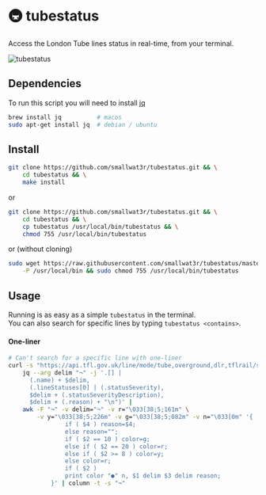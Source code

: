 # 🚇 tubestatus
Access the London Tube lines status in real-time, from your terminal.

![tubestatus](https://i.imgur.com/MI10KBJ.gif)

## Dependencies
To run this script you will need to install [jq](https://stedolan.github.io/jq/download) 
```sh
brew install jq          # macos
sudo apt-get install jq  # debian / ubuntu
```

## Install

```sh
git clone https://github.com/smallwat3r/tubestatus.git && \
    cd tubestatus && \
    make install 
```
or
```sh
git clone https://github.com/smallwat3r/tubestatus.git && \
    cd tubestatus && \
    cp tubestatus /usr/local/bin/tubestatus && \
    chmod 755 /usr/local/bin/tubestatus
```
or (without cloning)
```sh
sudo wget https://raw.githubusercontent.com/smallwat3r/tubestatus/master/tubestatus \
    -P /usr/local/bin && sudo chmod 755 /usr/local/bin/tubestatus
```

## Usage 
Running is as easy as a simple `tubestatus` in the terminal.  
You can also search for specific lines by typing `tubestatus <contains>`.  

#### One-liner
```sh
# Can't search for a specific line with one-liner
curl -s "https://api.tfl.gov.uk/line/mode/tube,overground,dlr,tflrail/status" |
    jq --arg delim "¬" -j '.[] |
      (.name) + $delim,
      (.lineStatuses[0] | (.statusSeverity),
      $delim + (.statusSeverityDescription),
      $delim + (.reason) + "\n")' |
    awk -F "¬" -v delim="¬" -v r="\033[38;5;161m" \
        -v y="\033[38;5;226m" -v g="\033[38;5;082m" -v n="\033[0m" '{
                if ( $4 ) reason=$4;
                else reason="";
                if ( $2 == 10 ) color=g;
                else if ( $2 == 20 ) color=r;
                else if ( $2 >= 8 ) color=y;
                else color=r;
                if ( $2 )
                print color "●" n, $1 delim $3 delim reason;
            }' | column -t -s "¬"
```
